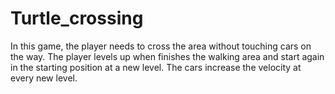 # Turtle_crossing
In this game, the player needs to cross the area without touching cars on the way. The player levels up when finishes the walking area and start again in the starting position at a new level. The cars increase the velocity at every new level.
